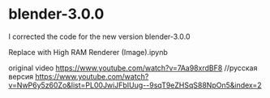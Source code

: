 # blender-3.0.0
I corrected the code for the new version blender-3.0.0

Replace with High RAM Renderer (Image).ipynb




original video https://www.youtube.com/watch?v=7Aa98xrdBF8
//русская версия https://www.youtube.com/watch?v=NwP6y5z60Zo&list=PL00JwiJFbIUug--9sqT9eZHSqS88NpOn5&index=2
